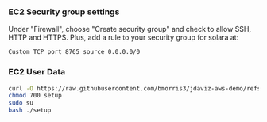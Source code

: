 
### EC2 Security group settings

Under "Firewall", choose "Create security group" and check
to allow SSH, HTTP and HTTPS. Plus, add a rule to your
security group for solara at:
```
Custom TCP port 8765 source 0.0.0.0/0
```

### EC2 User Data

```bash
curl -O https://raw.githubusercontent.com/bmorris3/jdaviz-aws-demo/refs/heads/main/setup
chmod 700 setup
sudo su
bash ./setup
```
